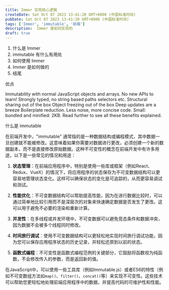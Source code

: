```yaml
---
title: Immer 实现核心逻辑
createDate: Sat Oct 07 2023 13:41:20 GMT+0800 (中国标准时间)
pubDate: Sat Oct 07 2023 13:41:20 GMT+0800 (中国标准时间)
tags: ['Immer', 'immutable', '前端']
description:  Immer 是如何实现的
draft: true
---
```


1. 什么是 Immer
2. immutable 有什么有用处
3. 如何使用 Immer
4. Immer 是如何做的
5. 结尾

优点

Immutability with normal JavaScript objects and arrays. No new APIs to learn!
Strongly typed, no string based paths selectors etc.
Structural sharing out of the box
Object freezing out of the box
Deep updates are a breeze
Boilerplate reduction. Less noise, more concise code.
Small: bundled and minified: 2KB.
Read further to see all these benefits explained.

什么是 immutable

在前端开发中，"immutable" 通常指的是一种数据结构或编程模式，其中数据一旦创建就不能被修改。这意味着如果你需要对数据进行更改，必须创建一个新的数据副本，而不是直接修改原始数据。这种不可变性的概念在前端开发中有许多用途，以下是一些常见的情况和用途：

1. **状态管理**：在前端应用程序中，特别是使用一些库或框架（例如React、Redux、VueX）的情况下，将应用程序的状态保存为不可变数据结构可以更容易地管理状态变化。这样可以确保状态的变化是可追踪的，从而更容易调试和测试。

2. **性能优化**：不可变数据结构可以帮助提高性能，因为在进行数据比较时，可以通过简单地比较引用而不是深层次的对象来快速确定数据是否发生了更改。这可以用于避免不必要的渲染和重新计算。

3. **并发性**：在多线程或并发环境中，不可变数据可以避免竞态条件和数据冲突，因为数据不会被多个线程同时修改。

4. **时间旅行调试**：使用不可变数据结构可以更轻松地实现时间旅行调试功能，因为您可以保存应用程序状态的历史记录，并轻松还原到以前的状态。

5. **函数式编程**：不可变性是函数式编程范例的关键部分，它鼓励将函数视为纯函数，不会修改传入的参数，而是返回新的值。

在JavaScript中，可以使用一些工具库（例如Immutable.js）或者ES6的特性（例如不可变数组方法如`map()`、`filter()`、`concat()`等）来实现不可变性。这些技术可以帮助您更轻松地处理前端应用程序中的数据，并提高代码的可维护性和性能。